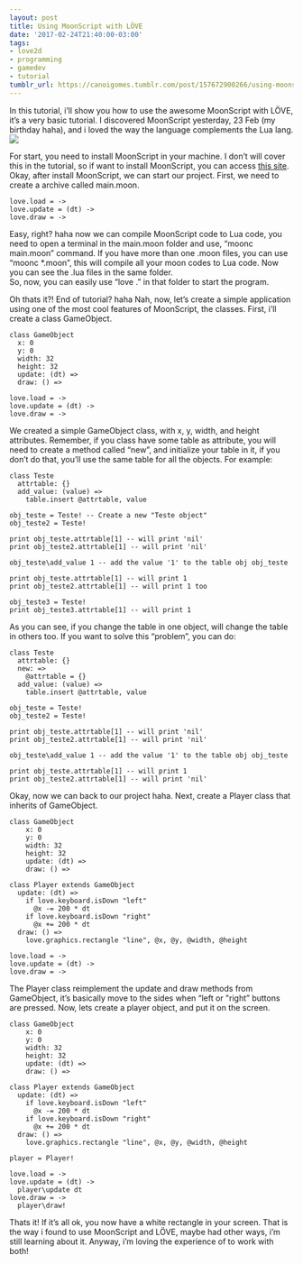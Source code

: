 ```yaml
---
layout: post
title: Using MoonScript with LÖVE
date: '2017-02-24T21:40:00-03:00'
tags:
- love2d
- programming
- gamedev
- tutorial
tumblr_url: https://canoigomes.tumblr.com/post/157672900266/using-moonscript-with-l%C3%B6ve
---
```

In this tutorial, i’ll show you how to use the awesome MoonScript with LÖVE, it’s a very basic tutorial. I discovered MoonScript yesterday, 23 Feb (my birthday haha), and i loved the way the language complements the Lua lang. ![](https://66.media.tumblr.com/f5789927c4a8814d39578c8281a9fa75/tumblr_inline_olwmxwYwpj1uuq5lf_540.png)<!-- more -->

For start, you need to install MoonScript in your machine. I don’t will cover this in the tutorial, so if want to install MoonScript, you can access [this site](https://moonscript.org/#installation).  
 Okay, after install MoonScript, we can start our project. First, we need to create a archive called main.moon.

```moonscript
love.load = ->
love.update = (dt) ->
love.draw = ->
```
Easy, right? haha now we can compile MoonScript code to Lua code, you need to open a terminal in the main.moon folder and use, “moonc main.moon” command. If you have more than one .moon files, you can use “moonc \*.moon”, this will compile all your moon codes to Lua code. Now you can see the .lua files in the same folder.   
 So, now, you can easily use “love .” in that folder to start the program.

Oh thats it?! End of tutorial? haha Nah, now, let’s create a simple application using one of the most cool features of MoonScript, the classes. First, i’ll create a class GameObject.


```moonscript
class GameObject
  x: 0
  y: 0
  width: 32
  height: 32
  update: (dt) =>
  draw: () =>
        
love.load = ->
love.update = (dt) ->
love.draw = ->
```

We created a simple GameObject class, with x, y, width, and height attributes. Remember, if you class have some table as attribute, you will need to create a method called “new”, and initialize your table in it, if you don’t do that, you’ll use the same table for all the objects. For example:

```moonscript
class Teste
  attrtable: {}
  add_value: (value) =>
    table.insert @attrtable, value
    
obj_teste = Teste! -- Create a new "Teste object"
obj_teste2 = Teste!
  
print obj_teste.attrtable[1] -- will print 'nil'
print obj_teste2.attrtable[1] -- will print 'nil'

obj_teste\add_value 1 -- add the value '1' to the table obj obj_teste

print obj_teste.attrtable[1] -- will print 1
print obj_teste2.attrtable[1] -- will print 1 too

obj_teste3 = Teste!
print obj_teste3.attrtable[1] -- will print 1
```

As you can see, if you change the table in one object, will change the table in others too. If you want to solve this “problem”, you can do:

```moonscript
class Teste
  attrtable: {}
  new: =>
    @attrtable = {}
  add_value: (value) =>
    table.insert @attrtable, value
    
obj_teste = Teste!
obj_teste2 = Teste!
  
print obj_teste.attrtable[1] -- will print 'nil'
print obj_teste2.attrtable[1] -- will print 'nil'

obj_teste\add_value 1 -- add the value '1' to the table obj obj_teste

print obj_teste.attrtable[1] -- will print 1
print obj_teste2.attrtable[1] -- will print 'nil'
```

Okay, now we can back to our project haha. Next, create a Player class that inherits of GameObject.

```moonscript
class GameObject
    x: 0
    y: 0
    width: 32
    height: 32
    update: (dt) =>
    draw: () =>
    
class Player extends GameObject
  update: (dt) =>
    if love.keyboard.isDown "left"
      @x -= 200 * dt
    if love.keyboard.isDown "right"
      @x += 200 * dt
  draw: () =>
    love.graphics.rectangle "line", @x, @y, @width, @height

love.load = ->
love.update = (dt) ->
love.draw = ->
```

The Player class reimplement the update and draw methods from GameObject, it’s basically move to the sides when “left or "right” buttons are pressed. Now, lets create a player object, and put it on the screen.

```moonscript
class GameObject
    x: 0
    y: 0
    width: 32
    height: 32
    update: (dt) =>
    draw: () =>

class Player extends GameObject
  update: (dt) =>
    if love.keyboard.isDown "left"
      @x -= 200 * dt
    if love.keyboard.isDown "right"
      @x += 200 * dt
  draw: () =>
    love.graphics.rectangle "line", @x, @y, @width, @height

player = Player!

love.load = ->
love.update = (dt) ->
  player\update dt
love.draw = ->
  player\draw!
```

Thats it! If it’s all ok, you now have a white rectangle in your screen. That is the way i found to use MoonScript and LÖVE, maybe had other ways, i’m still learning about it. Anyway, i’m loving the experience of to work with both!

